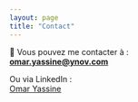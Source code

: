 ```yaml
---
layout: page
title: "Contact"
---
```


📧 Vous pouvez me contacter à :  
**[omar.yassine@ynov.com](mailto:omar.yassine@ynov.com)**  

Ou via LinkedIn :  
[Omar Yassine](https://linkedin.com/in/omar-yassine)
